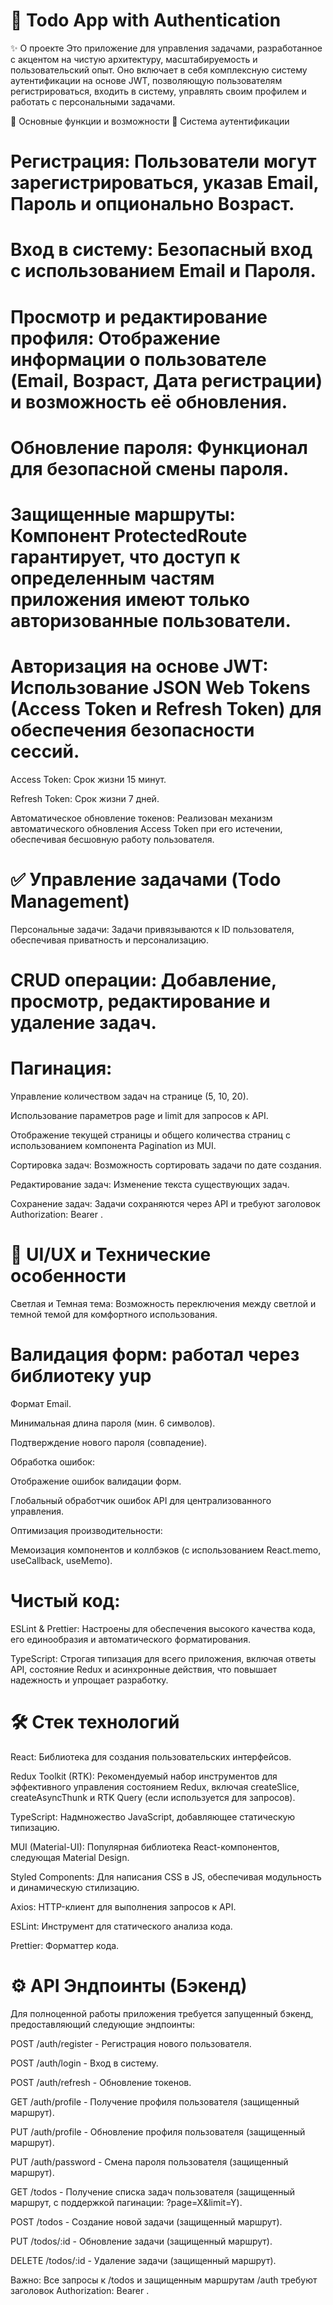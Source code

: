 # 📝 Todo App with Authentication
✨ О проекте
Это приложение для управления задачами, разработанное с акцентом на чистую архитектуру, масштабируемость и пользовательский опыт. Оно включает в себя комплексную систему аутентификации на основе JWT, позволяющую пользователям регистрироваться, входить в систему, управлять своим профилем и работать с персональными задачами.

🚀 Основные функции и возможности
🔐 Система аутентификации
# Регистрация: Пользователи могут зарегистрироваться, указав Email, Пароль и опционально Возраст.


# Вход в систему: Безопасный вход с использованием Email и Пароля.

# Просмотр и редактирование профиля: Отображение информации о пользователе (Email, Возраст, Дата регистрации) и возможность её обновления.

# Обновление пароля: Функционал для безопасной смены пароля.

# Защищенные маршруты: Компонент ProtectedRoute гарантирует, что доступ к определенным частям приложения имеют только авторизованные пользователи.

# Авторизация на основе JWT: Использование JSON Web Tokens (Access Token и Refresh Token) для обеспечения безопасности сессий.

Access Token: Срок жизни 15 минут.

Refresh Token: Срок жизни 7 дней.

Автоматическое обновление токенов: Реализован механизм автоматического обновления Access Token при его истечении, обеспечивая бесшовную работу пользователя.

# ✅ Управление задачами (Todo Management)
Персональные задачи: Задачи привязываются к ID пользователя, обеспечивая приватность и персонализацию.

# CRUD операции: Добавление, просмотр, редактирование и удаление задач.

# Пагинация:

Управление количеством задач на странице (5, 10, 20).

Использование параметров page и limit для запросов к API.

Отображение текущей страницы и общего количества страниц с использованием компонента Pagination из MUI.

Сортировка задач: Возможность сортировать задачи по дате создания.

Редактирование задач: Изменение текста существующих задач.

Сохранение задач: Задачи сохраняются через API и требуют заголовок Authorization: Bearer <token>.

# 🎨 UI/UX и Технические особенности
Светлая и Темная тема: Возможность переключения между светлой и темной темой для комфортного использования.

# Валидация форм: работал через библиотеку yup

Формат Email.

Минимальная длина пароля (мин. 6 символов).

Подтверждение нового пароля (совпадение).

Обработка ошибок:

Отображение ошибок валидации форм.

Глобальный обработчик ошибок API для централизованного управления.

Оптимизация производительности:

Мемоизация компонентов и коллбэков (с использованием React.memo, useCallback, useMemo).

# Чистый код:

ESLint & Prettier: Настроены для обеспечения высокого качества кода, его единообразия и автоматического форматирования.

TypeScript: Строгая типизация для всего приложения, включая ответы API, состояние Redux и асинхронные действия, что повышает надежность и упрощает разработку.

# 🛠️ Стек технологий
React: Библиотека для создания пользовательских интерфейсов.

Redux Toolkit (RTK): Рекомендуемый набор инструментов для эффективного управления состоянием Redux, включая createSlice, createAsyncThunk и RTK Query (если используется для запросов).

TypeScript: Надмножество JavaScript, добавляющее статическую типизацию.

MUI (Material-UI): Популярная библиотека React-компонентов, следующая Material Design.

Styled Components: Для написания CSS в JS, обеспечивая модульность и динамическую стилизацию.

Axios: HTTP-клиент для выполнения запросов к API.

ESLint: Инструмент для статического анализа кода.

Prettier: Форматтер кода.

# ⚙️ API Эндпоинты (Бэкенд)
Для полноценной работы приложения требуется запущенный бэкенд, предоставляющий следующие эндпоинты:

POST /auth/register - Регистрация нового пользователя.

POST /auth/login - Вход в систему.

POST /auth/refresh - Обновление токенов.

GET /auth/profile - Получение профиля пользователя (защищенный маршрут).

PUT /auth/profile - Обновление профиля пользователя (защищенный маршрут).

PUT /auth/password - Смена пароля пользователя (защищенный маршрут).

GET /todos - Получение списка задач пользователя (защищенный маршрут, с поддержкой пагинации: ?page=X&limit=Y).

POST /todos - Создание новой задачи (защищенный маршрут).

PUT /todos/:id - Обновление задачи (защищенный маршрут).

DELETE /todos/:id - Удаление задачи (защищенный маршрут).

Важно: Все запросы к /todos и защищенным маршрутам /auth требуют заголовок Authorization: Bearer <token>.

